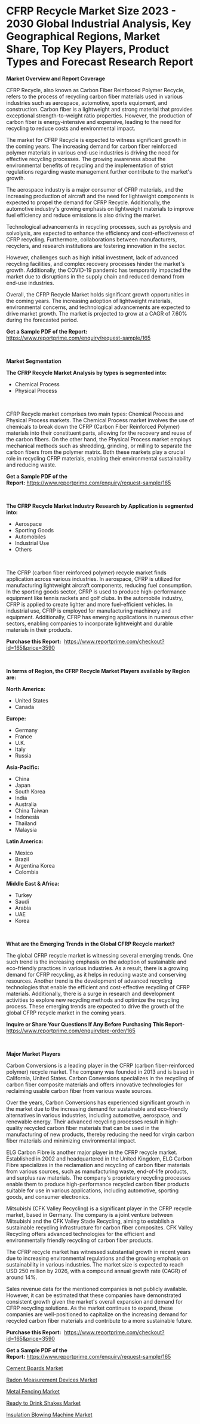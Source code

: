 <p><h1>CFRP Recycle Market Size 2023 - 2030 Global Industrial Analysis, Key Geographical Regions, Market Share, Top Key Players, Product Types and Forecast Research Report</h1></p><p><strong>Market Overview and Report Coverage</strong></p>
<p><p>CFRP Recycle, also known as Carbon Fiber Reinforced Polymer Recycle, refers to the process of recycling carbon fiber materials used in various industries such as aerospace, automotive, sports equipment, and construction. Carbon fiber is a lightweight and strong material that provides exceptional strength-to-weight ratio properties. However, the production of carbon fiber is energy-intensive and expensive, leading to the need for recycling to reduce costs and environmental impact.</p><p>The market for CFRP Recycle is expected to witness significant growth in the coming years. The increasing demand for carbon fiber reinforced polymer materials in various end-use industries is driving the need for effective recycling processes. The growing awareness about the environmental benefits of recycling and the implementation of strict regulations regarding waste management further contribute to the market's growth.</p><p>The aerospace industry is a major consumer of CFRP materials, and the increasing production of aircraft and the need for lightweight components is expected to propel the demand for CFRP Recycle. Additionally, the automotive industry's growing emphasis on lightweight materials to improve fuel efficiency and reduce emissions is also driving the market.</p><p>Technological advancements in recycling processes, such as pyrolysis and solvolysis, are expected to enhance the efficiency and cost-effectiveness of CFRP recycling. Furthermore, collaborations between manufacturers, recyclers, and research institutions are fostering innovation in the sector.</p><p>However, challenges such as high initial investment, lack of advanced recycling facilities, and complex recovery processes hinder the market's growth. Additionally, the COVID-19 pandemic has temporarily impacted the market due to disruptions in the supply chain and reduced demand from end-use industries.</p><p>Overall, the CFRP Recycle Market holds significant growth opportunities in the coming years. The increasing adoption of lightweight materials, environmental concerns, and technological advancements are expected to drive market growth. The market is projected to grow at a CAGR of 7.60% during the forecasted period.</p></p>
<p><strong>Get a Sample PDF of the Report:</strong> <a href="https://www.reportprime.com/enquiry/request-sample/165">https://www.reportprime.com/enquiry/request-sample/165</a></p>
<p>&nbsp;</p>
<p><strong>Market Segmentation</strong></p>
<p><strong>The CFRP Recycle Market Analysis by types is segmented into:</strong></p>
<p><ul><li>Chemical Process</li><li>Physical Process</li></ul></p>
<p>&nbsp;</p>
<p><p>CFRP Recycle market comprises two main types: Chemical Process and Physical Process markets. The Chemical Process market involves the use of chemicals to break down the CFRP (Carbon Fiber Reinforced Polymer) materials into their constituent parts, allowing for the recovery and reuse of the carbon fibers. On the other hand, the Physical Process market employs mechanical methods such as shredding, grinding, or milling to separate the carbon fibers from the polymer matrix. Both these markets play a crucial role in recycling CFRP materials, enabling their environmental sustainability and reducing waste.</p></p>
<p><strong>Get a Sample PDF of the Report:</strong>&nbsp;<a href="https://www.reportprime.com/enquiry/request-sample/165">https://www.reportprime.com/enquiry/request-sample/165</a></p>
<p>&nbsp;</p>
<p><strong>The CFRP Recycle Market Industry Research by Application is segmented into:</strong></p>
<p><ul><li>Aerospace</li><li>Sporting Goods</li><li>Automobiles</li><li>Industrial Use</li><li>Others</li></ul></p>
<p>&nbsp;</p>
<p><p>The CFRP (carbon fiber reinforced polymer) recycle market finds application across various industries. In aerospace, CFRP is utilized for manufacturing lightweight aircraft components, reducing fuel consumption. In the sporting goods sector, CFRP is used to produce high-performance equipment like tennis rackets and golf clubs. In the automobile industry, CFRP is applied to create lighter and more fuel-efficient vehicles. In industrial use, CFRP is employed for manufacturing machinery and equipment. Additionally, CFRP has emerging applications in numerous other sectors, enabling companies to incorporate lightweight and durable materials in their products.</p></p>
<p><strong>Purchase this Report:</strong>&nbsp; <a href="https://www.reportprime.com/checkout?id=165&price=3590">https://www.reportprime.com/checkout?id=165&price=3590</a></p>
<p>&nbsp;</p>
<p><strong>In terms of Region, the CFRP Recycle Market Players available by Region are:</strong></p>
<p>
    <p> <strong> North America: </strong>
        <ul>
            <li>United States</li>
            <li>Canada</li>
        </ul>
        </p> 
    <p> <strong> Europe: </strong>
        <ul>
            <li>Germany</li>
            <li>France</li>
            <li>U.K.</li>
            <li>Italy</li>
            <li>Russia</li>
        </ul>
        </p> 
    <p> <strong> Asia-Pacific: </strong>
        <ul>
            <li>China</li>
            <li>Japan</li>
            <li>South Korea</li>
            <li>India</li>
            <li>Australia</li>
            <li>China Taiwan</li>
            <li>Indonesia</li>
            <li>Thailand</li>
            <li>Malaysia</li>
        </ul>
        </p> 
    <p> <strong> Latin America: </strong>
        <ul>
            <li>Mexico</li>
            <li>Brazil</li>
            <li>Argentina Korea</li>
            <li>Colombia</li>
        </ul>
        </p> 
    <p> <strong> Middle East & Africa: </strong>
        <ul>
            <li>Turkey</li>
            <li>Saudi</li>
            <li>Arabia</li>
            <li>UAE</li>
            <li>Korea</li>
        </ul>
    </p>
    </p>
<p>&nbsp;</p>
<p><strong>What are the Emerging Trends in the Global CFRP Recycle market?</strong></p>
<p><p>The global CFRP recycle market is witnessing several emerging trends. One such trend is the increasing emphasis on the adoption of sustainable and eco-friendly practices in various industries. As a result, there is a growing demand for CFRP recycling, as it helps in reducing waste and conserving resources. Another trend is the development of advanced recycling technologies that enable the efficient and cost-effective recycling of CFRP materials. Additionally, there is a surge in research and development activities to explore new recycling methods and optimize the recycling process. These emerging trends are expected to drive the growth of the global CFRP recycle market in the coming years.</p></p>
<p><strong>Inquire or Share Your Questions If Any Before Purchasing This Report</strong>- <a href="https://www.reportprime.com/enquiry/pre-order/165">https://www.reportprime.com/enquiry/pre-order/165</a></p>
<p>&nbsp;</p>
<p><strong>Major Market Players</strong></p>
<p><p>Carbon Conversions is a leading player in the CFRP (carbon fiber-reinforced polymer) recycle market. The company was founded in 2013 and is based in California, United States. Carbon Conversions specializes in the recycling of carbon fiber composite materials and offers innovative technologies for reclaiming usable carbon fiber from various waste sources. </p><p>Over the years, Carbon Conversions has experienced significant growth in the market due to the increasing demand for sustainable and eco-friendly alternatives in various industries, including automotive, aerospace, and renewable energy. Their advanced recycling processes result in high-quality recycled carbon fiber materials that can be used in the manufacturing of new products, thereby reducing the need for virgin carbon fiber materials and minimizing environmental impact.</p><p>ELG Carbon Fibre is another major player in the CFRP recycle market. Established in 2002 and headquartered in the United Kingdom, ELG Carbon Fibre specializes in the reclamation and recycling of carbon fiber materials from various sources, such as manufacturing waste, end-of-life products, and surplus raw materials. The company's proprietary recycling processes enable them to produce high-performance recycled carbon fiber products suitable for use in various applications, including automotive, sporting goods, and consumer electronics.</p><p>Mitsubishi (CFK Valley Recycling) is a significant player in the CFRP recycle market, based in Germany. The company is a joint venture between Mitsubishi and the CFK Valley Stade Recycling, aiming to establish a sustainable recycling infrastructure for carbon fiber composites. CFK Valley Recycling offers advanced technologies for the efficient and environmentally friendly recycling of carbon fiber products.</p><p>The CFRP recycle market has witnessed substantial growth in recent years due to increasing environmental regulations and the growing emphasis on sustainability in various industries. The market size is expected to reach USD 250 million by 2026, with a compound annual growth rate (CAGR) of around 14%.</p><p>Sales revenue data for the mentioned companies is not publicly available. However, it can be estimated that these companies have demonstrated consistent growth given the market's overall expansion and demand for CFRP recycling solutions. As the market continues to expand, these companies are well-positioned to capitalize on the increasing demand for recycled carbon fiber materials and contribute to a more sustainable future.</p></p>
<p><strong>Purchase this Report:</strong>&nbsp;&nbsp;<a href="https://www.reportprime.com/checkout?id=165&price=3590">https://www.reportprime.com/checkout?id=165&price=3590</a></p>
<p></p>
<p><strong>Get a Sample PDF of the Report:</strong>&nbsp;<a href="https://www.reportprime.com/enquiry/request-sample/165">https://www.reportprime.com/enquiry/request-sample/165</a></p>
<p><p><a href="https://github.com/Chiragrp22/Market-Research-Report-List-1/blob/main/cement-boards-market.md">Cement Boards Market</a></p><p><a href="https://medium.com/@tanaysamar7412/radon-measurement-devices-market-analysis-and-sze-forecasted-for-period-from-2023-to-2030-26f149f6988f">Radon Measurement Devices Market</a></p><p><a href="https://github.com/Chiragrp23/Market-Research-Report-List-1/blob/main/metal-fencing-market.md">Metal Fencing Market</a></p><p><a href="https://medium.com/@santosh.reportprime/ready-to-drink-shakes-market-outlook-industry-overview-and-forecast-2023-to-2030-c66866b59ec6">Ready to Drink Shakes Market</a></p><p><a href="https://medium.com/@zaidjeet11730/insulation-blowing-machine-market-insights-into-market-cagr-market-trends-and-growth-strategies-2c898752638e">Insulation Blowing Machine Market</a></p></p>